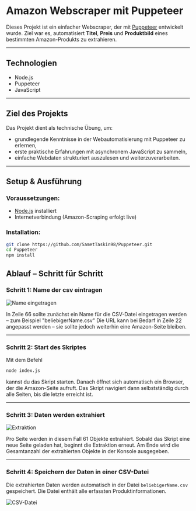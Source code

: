 # Amazon Webscraper mit Puppeteer

Dieses Projekt ist ein einfacher Webscraper, der mit [Puppeteer](https://pptr.dev/) entwickelt wurde. Ziel war es, automatisiert **Titel**, **Preis** und **Produktbild** eines bestimmten Amazon-Produkts zu extrahieren.

---

##  Technologien

- Node.js  
- Puppeteer  
- JavaScript 

---

##  Ziel des Projekts

Das Projekt dient als technische Übung, um:

- grundlegende Kenntnisse in der Webautomatisierung mit Puppeteer zu erlernen,
- erste praktische Erfahrungen mit asynchronem JavaScript zu sammeln,
- einfache Webdaten strukturiert auszulesen und weiterzuverarbeiten.

---

##  Setup & Ausführung

### Voraussetzungen:

- [Node.js](https://nodejs.org/) installiert
- Internetverbindung (Amazon-Scraping erfolgt live)

### Installation:

```bash
git clone https://github.com/SametTaskin98/Puppeteer.git
cd Puppeteer
npm install
```

##  Ablauf – Schritt für Schritt

###  Schritt 1: Name der csv eintragen

![Name eingetragen](./screenshots/screenshot1.png)

In Zeile 66 sollte zunächst ein Name für die CSV-Datei eingetragen werden – zum Beispiel "beliebigerName.csv"
Die URL kann bei Bedarf in Zeile 22 angepasst werden – sie sollte jedoch weiterhin eine Amazon-Seite bleiben.

---

###  Schritt 2: Start des Skriptes

Mit dem Befehl
```bash
node index.js

```
kannst du das Skript starten. Danach öffnet sich automatisch ein Browser, der die Amazon-Seite aufruft. Das Skript navigiert dann selbstständig durch alle Seiten, bis die letzte erreicht ist.

---

###   Schritt 3: Daten werden extrahiert

![Extraktion](./screenshots/screenshot3.png)

Pro Seite werden in diesem Fall 61 Objekte extrahiert. Sobald das Skript eine neue Seite geladen hat, beginnt die Extraktion erneut. Am Ende wird die Gesamtanzahl der extrahierten Objekte in der Konsole ausgegeben.

---

### Schritt 4: Speichern der Daten in einer CSV-Datei

Die extrahierten Daten werden automatisch in der Datei `beliebigerName.csv` gespeichert. Die Datei enthält alle erfassten Produktinformationen.

![CSV-Datei](./screenshots/screenshot4.png)


